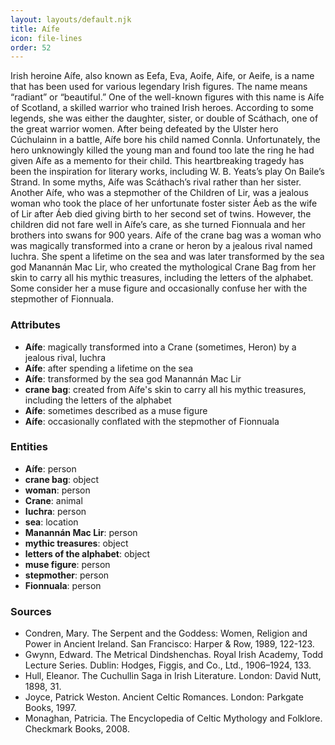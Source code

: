 ```yaml
---
layout: layouts/default.njk
title: Aífe
icon: file-lines
order: 52
---
```

Irish heroine Aífe, also known as Eefa, Eva, Aoife, Aife, or Aeife, is a name that has been used for various legendary Irish figures. The name means “radiant” or “beautiful.” One of the well-known figures with this name is Aífe of Scotland, a skilled warrior who trained Irish heroes. According to some legends, she was either the daughter, sister, or double of Scáthach, one of the great warrior women. After being defeated by the Ulster hero Cúchulainn in a battle, Aífe bore his child named Connla. Unfortunately, the hero unknowingly killed the young man and found too late the ring he had given Aífe as a memento for their child. This heartbreaking tragedy has been the inspiration for literary works, including W. B. Yeats’s play On Baile’s Strand. In some myths, Aífe was Scáthach’s rival rather than her sister. Another Aífe, who was a stepmother of the Children of Lir, was a jealous woman who took the place of her unfortunate foster sister Áeb as the wife of Lir after Áeb died giving birth to her second set of twins. However, the children did not fare well in Aífe’s care, as she turned Fionnuala and her brothers into swans for 900 years. Aífe of the crane bag was a woman who was magically transformed into a crane or heron by a jealous rival named Iuchra. She spent a lifetime on the sea and was later transformed by the sea god Manannán Mac Lir, who created the mythological Crane Bag from her skin to carry all his mythic treasures, including the letters of the alphabet. Some consider her a muse figure and occasionally confuse her with the stepmother of Fionnuala.

### Attributes

- **Aífe**: magically transformed into a Crane (sometimes, Heron) by a jealous rival, Iuchra
- **Aífe**: after spending a lifetime on the sea
- **Aífe**: transformed by the sea god Manannán Mac Lir
- **crane bag**: created from Aífe's skin to carry all his mythic treasures, including the letters of the alphabet
- **Aífe**: sometimes described as a muse figure
- **Aífe**: occasionally conflated with the stepmother of Fionnuala

### Entities

- **Aífe**: person
- **crane bag**: object
- **woman**: person
- **Crane**: animal
- **Iuchra**: person
- **sea**: location
- **Manannán Mac Lir**: person
- **mythic treasures**: object
- **letters of the alphabet**: object
- **muse figure**: person
- **stepmother**: person
- **Fionnuala**: person

### Sources

- Condren, Mary. The Serpent and the Goddess: Women, Religion and Power in Ancient Ireland. San Francisco: Harper & Row, 1989, 122-123.
- Gwynn, Edward. The Metrical Dindshenchas. Royal Irish Academy, Todd Lecture Series. Dublin: Hodges, Figgis, and Co., Ltd., 1906–1924, 133.
- Hull, Eleanor. The Cuchullin Saga in Irish Literature. London: David Nutt, 1898, 31.
- Joyce, Patrick Weston. Ancient Celtic Romances. London: Parkgate Books, 1997.
- Monaghan, Patricia. The Encyclopedia of Celtic Mythology and Folklore. Checkmark Books, 2008.


